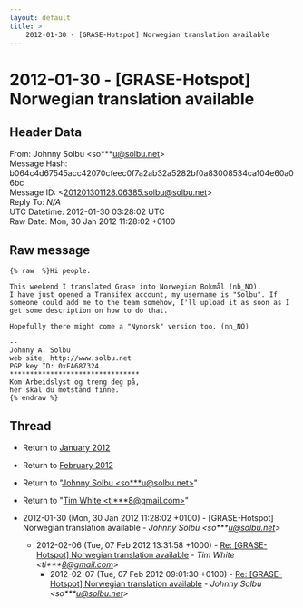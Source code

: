 ```yaml
---
layout: default
title: >
    2012-01-30 - [GRASE-Hotspot] Norwegian translation available
---
```


# 2012-01-30 - [GRASE-Hotspot] Norwegian translation available

## Header Data

From: Johnny Solbu \<so***u@solbu.net\><br>
Message Hash: b064c4d67545acc42070cfeec0f7a2ab32a5282bf0a83008534ca104e60a06bc<br>
Message ID: \<201201301128.06385.solbu@solbu.net\><br>
Reply To: _N/A_<br>
UTC Datetime: 2012-01-30 03:28:02 UTC<br>
Raw Date: Mon, 30 Jan 2012 11:28:02 +0100<br>

## Raw message

```
{% raw  %}Hi people.

This weekend I translated Grase into Norwegian Bokmål (nb_NO).
I have just opened a Transifex account, my username is "Solbu". If someone could add me to the team somehow, I'll upload it as soon as I get some description on how to do that.

Hopefully there might come a "Nynorsk" version too. (nn_NO)

-- 
Johnny A. Solbu
web site, http://www.solbu.net
PGP key ID: 0xFA687324
********************************
Kom Arbeidslyst og treng deg på,
her skal du motstand finne.
{% endraw %}
```

## Thread

+ Return to [January 2012](/archive/2012/01)
+ Return to [February 2012](/archive/2012/02)

+ Return to "[Johnny Solbu <so***u<span>@</span>solbu.net>](/authors/so___u_at_solbu_net)"
+ Return to "[Tim White <ti***8<span>@</span>gmail.com>](/authors/ti___8_at_gmail_com)"

+ 2012-01-30 (Mon, 30 Jan 2012 11:28:02 +0100) - [GRASE-Hotspot] Norwegian translation available - _Johnny Solbu \<so***u@solbu.net\>_
  + 2012-02-06 (Tue, 07 Feb 2012 13:31:58 +1000) - [Re: [GRASE-Hotspot] Norwegian translation available](/archive/2012/02/2155a68e7b4e8379a11db09d878faa46a29842c0549df6ab092e9afc8ba804fb) - _Tim White \<ti***8@gmail.com\>_
    + 2012-02-07 (Tue, 07 Feb 2012 09:01:30 +0100) - [Re: [GRASE-Hotspot] Norwegian translation available](/archive/2012/02/2c3c91a745cf29b6073270f72eee2b87bc12e171f7c393912bd0835a9cd14184) - _Johnny Solbu \<so***u@solbu.net\>_

